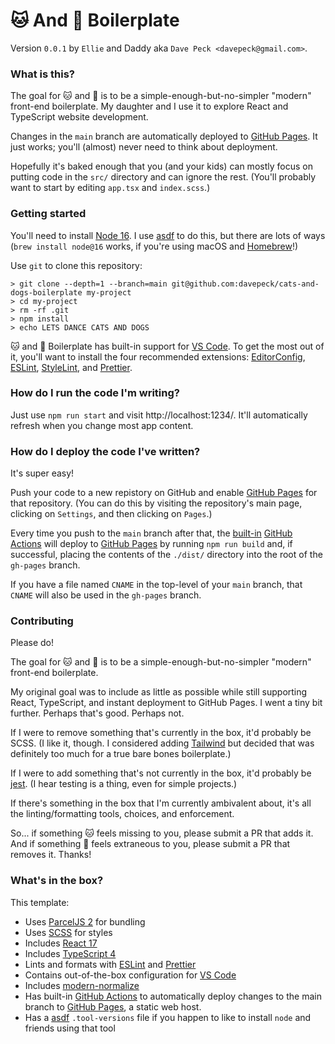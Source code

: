 # 🐱 And 🐶 Boilerplate

Version `0.0.1` by `Ellie` and Daddy aka `Dave Peck <davepeck@gmail.com>`.

### What is this?

The goal for 🐱 and 🐶 is to be a simple-enough-but-no-simpler "modern" front-end boilerplate. My daughter and I use it to explore React and TypeScript website development.

Changes in the `main` branch are automatically deployed to [GitHub Pages](https://pages.github.com). It just works; you'll (almost) never need to think about deployment.

Hopefully it's baked enough that you (and your kids) can mostly focus on putting code in the `src/` directory and can ignore the rest. (You'll probably want to start by editing `app.tsx` and `index.scss`.)

### Getting started

You'll need to install [Node 16](https://nodejs.dev). I use [asdf](https://asdf-vm.com) to do this, but there are lots of ways (`brew install node@16` works, if you're using macOS and [Homebrew](https://brew.sh)!)

Use `git` to clone this repository:

```
> git clone --depth=1 --branch=main git@github.com:davepeck/cats-and-dogs-boilerplate my-project
> cd my-project
> rm -rf .git
> npm install
> echo LETS DANCE CATS AND DOGS
```

🐱 and 🐶 Boilerplate has built-in support for [VS Code](https://code.visualstudio.com). To get the most out of it, you'll want to install the four recommended extensions: [EditorConfig](https://marketplace.visualstudio.com/items?itemName=EditorConfig.EditorConfig), [ESLint](https://marketplace.visualstudio.com/items?itemName=dbaeumer.vscode-eslint), [StyleLint](https://marketplace.visualstudio.com/items?itemName=stylelint.vscode-stylelint), and [Prettier](https://marketplace.visualstudio.com/items?itemName=esbenp.prettier-vscode).

### How do I run the code I'm writing?

Just use `npm run start` and visit http://localhost:1234/. It'll automatically refresh when you change most app content.

### How do I deploy the code I've written?

It's super easy!

Push your code to a new repistory on GitHub and enable [GitHub Pages]() for that repository. (You can do this by visiting the repository's main page, clicking on `Settings`, and then clicking on `Pages`.)

Every time you push to the `main` branch after that, the [built-in](./.github/workflows/github-pages.yml) [GitHub Actions](https://github.com/features/actions) will deploy to [GitHub Pages](https://pages.github.com) by running `npm run build` and, if successful, placing the contents of the `./dist/` directory into the root of the `gh-pages` branch. 

If you have a file named `CNAME` in the top-level of your `main` branch, that `CNAME` will also be used in the `gh-pages` branch.

### Contributing

Please do!

The goal for 🐱 and 🐶 is to be a simple-enough-but-no-simpler "modern" front-end boilerplate.

My original goal was to include as little as possible while still supporting React, TypeScript, and instant deployment to GitHub Pages. I went a tiny bit further. Perhaps that's good. Perhaps not.

If I were to remove something that's currently in the box, it'd probably be SCSS. (I like it, though. I considered adding [Tailwind](https://tailwindcss.com) but decided that was definitely too much for a true bare bones boilerplate.)

If I were to add something that's not currently in the box, it'd probably be [jest](https://jestjs.io). (I hear testing is a thing, even for simple projects.)

If there's something in the box that I'm currently ambivalent about, it's all the linting/formatting tools, choices, and enforcement.

So... if something 🐱 feels missing to you, please submit a PR that adds it. And if something 🐶 feels extraneous to you, please submit a PR that removes it. Thanks!

### What's in the box?

This template:

- Uses [ParcelJS 2](https://parceljs.org) for bundling
- Uses [SCSS](https://sass-lang.com) for styles
- Includes [React 17](https://reactjs.org)
- Includes [TypeScript 4](https://www.typescriptlang.org)
- Lints and formats with [ESLint](https://eslint.org) and [Prettier](https://prettier.io)
- Contains out-of-the-box configuration for [VS Code](https://code.visualstudio.com)
- Includes [modern-normalize](https://github.com/sindresorhus/modern-normalize)
- Has built-in [GitHub Actions](https://github.com/features/actions) to automatically deploy changes to the main branch to [GitHub Pages](https://pages.github.com), a static web host.
- Has a [asdf](https://asdf-vm.com) `.tool-versions` file if you happen to like to install `node` and friends using that tool

